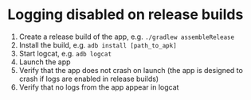 # Logging disabled on release builds
1. Create a release build of the app, e.g. `./gradlew assembleRelease`
1. Install the build, e.g. `adb install [path_to_apk]`
1. Start logcat, e.g. `adb logcat`
1. Launch the app
1. Verify that the app does not crash on launch (the app is designed to crash if logs are enabled in release builds)
1. Verify that no logs from the app appear in logcat


